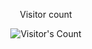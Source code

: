 <div align="center"> 
  <p>Visitor count</p>
  <img src="https://profile-counter.glitch.me/{Ayush725606  }/count.svg" alt="Visitor's Count" />
</div>
